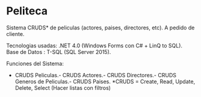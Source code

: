 # Peliteca
Sistema CRUDS* de peliculas (actores, paises, directores, etc). A pedido de cliente.

Tecnologias usadas: .NET 4.0 (Windows Forms con C# + LinQ to SQL).
Base de Datos : T-SQL (SQL Server 2015).

Funciones del Sistema: 
- CRUDS Peliculas.- CRUDS Actores.- CRUDS Directores.- CRUDS Generos de Peliculas.- CRUDS Paises.
*CRUDS = Create, Read, Update, Delete, Select (Hacer listas con filtros)